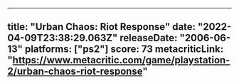 
---
title: "Urban Chaos: Riot Response"
date: "2022-04-09T23:38:29.063Z"
releaseDate: "2006-06-13"
platforms: ["ps2"]
score: 73
metacriticLink: "https://www.metacritic.com/game/playstation-2/urban-chaos-riot-response"
---
